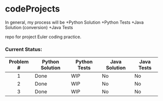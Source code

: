 # codeProjects

In general, my process will be
  +Python Solution
  +Python Tests
  +Java Solution (conversion)
  +Java Tests
  
repo for project Euler coding practice. 
  ### Current Status:

| Problem # | Python Solution | Python Tests | Java Solution | Java Tests |
| :---: | --- | --- | --- | --- |
| 1 | Done | WIP | No | No |
| 2 | Done | WIP | No | No |
| 3 | Done | WIP | No | No | 
